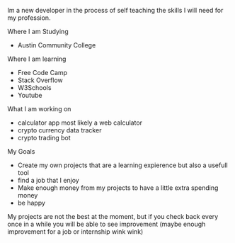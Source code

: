 

Im a new developer in the process of self teaching the skills I will need for my profession.

Where I am Studying
- Austin Community College 

Where I am learning
- Free Code Camp
- Stack Overflow
- W3Schools
- Youtube

What I am working on
- calculator app most likely a web calculator
- crypto currency data tracker
- crypto trading bot

My Goals
- Create my own projects that are a learning expierence but also a usefull tool
- find a job that I enjoy
- Make enough money from my projects to have a little extra spending money
- be happy

My projects are not the best at the moment, but if you check back every once in a while you will be able to see improvement (maybe enough improvement for a job or internship wink wink)
